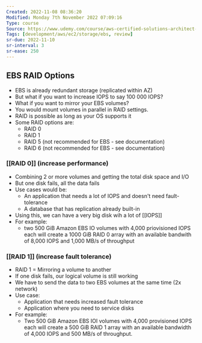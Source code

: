 ```yaml
---
Created: 2022-11-08 08:36:20
Modified: Monday 7th November 2022 07:09:16
Type: course
Source: https://www.udemy.com/course/aws-certified-solutions-architect-associate-saa-c01/?xref=E0Aed11STH4LPUQvCz0GJFABTmM=
Tags: [development/aws/ec2/storage/ebs, review]
sr-due: 2022-11-10
sr-interval: 3
sr-ease: 250
---
```


## EBS RAID Options

- EBS is already redundant storage (replicated within AZ)
- But what if you want to increase IOPS to say 100 000 IOPS?
- What if you want to mirror your EBS volumes?
- You would mount volumes in parallel in RAID settings.
- RAID is possible as long as your OS supports it
- Some RAID options are:
    - RAID 0
    - RAID 1
    - RAID 5 (not recommended for EBS - see documentation)
    - RAID 6 (not recommended for EBS - see documentation)

### [[RAID 0]] (increase performance)

- Combining 2 or more volumes and getting the total disk space and I/O
- But one disk fails, all the data fails
- Use cases would be:
    - An application that needs a lot of IOPS and doesn't need fault-tolerance
    - A database that has replication already built-in
- Using this, we can have a very big disk wih a lot of [[IOPS]]
- For example:
    - two 500 GiB Amazon EBS IO volumes with 4,000 priovisioned IOPS each will create a 1000 GiB RAID 0 array with an available bandwith of 8,000 IOPS and 1,000 MB/s of throughput

### [[RAID 1]] (increase fault tolerance)

- RAID 1 = Mirroring a volume to another
- If one disk fails, our logical volume is still working
- We have to send the data to two EBS volumes at the same time (2x network)
- Use case:
    - Application that needs increased fault tolerance
    - Application where you need to service disks
- For example:
    - Two 500 GiB Amazon EBS IOI volumes with 4,000 provisioned IOPS each will create a 500 GiB RAID 1 array with an available bandwidth of 4,000 IOPS and 500 MB/s of throughput.